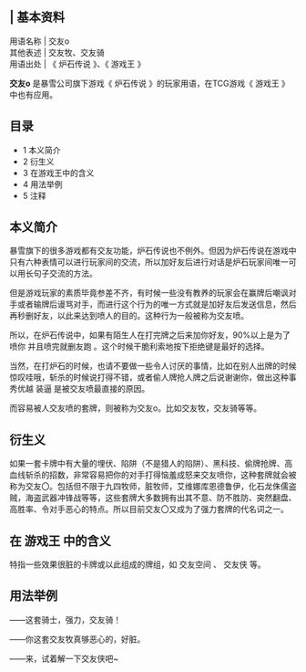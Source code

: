 |  **基本资料**  
---  
用语名称  |  交友o   
其他表述  |  交友牧、交友骑   
用语出处  |  《  炉石传说  》、《  游戏王  》   
  
**交友o** 是暴雪公司旗下游戏《  炉石传说  》的玩家用语，在TCG游戏《  游戏王  》中也有应用。

##  目录

  * 1  本义简介 
  * 2  衍生义 
  * 3  在游戏王中的含义 
  * 4  用法举例 
  * 5  注释 

##  本义简介

暴雪旗下的很多游戏都有交友功能，炉石传说也不例外。但因为炉石传说在游戏中只有六种表情可以进行玩家间的交流，所以加好友后进行对话是炉石玩家间唯一可以用长句子交流的方法。

但是游戏玩家的素质毕竟参差不齐，有时候一些没有教养的玩家会在赢牌后嘲讽对手或者输牌后谩骂对手，而进行这个行为的唯一方式就是加好友后发送信息，然后再秒删好友，以此来达到喷人的目的。这种行为一般被称为交友喷。

所以，在炉石传说中，如果有陌生人在打完牌之后来加你好友，90%以上是为了喷你  并且喷完就删友跑  。这个时候干脆利索地按下拒绝键是最好的选择。

当然，在打炉石的时候，也请不要做一些令人讨厌的事情，比如在别人出牌的时候惊叹哇哦，斩杀的时候说打得不错，或者偷人牌抢人牌之后说谢谢你，做出这种事秀优越
装逼  是被交友喷最直接的原因。

而容易被人交友喷的套牌，则被称为交友o。比如交友牧，交友骑等等。

##  衍生义

如果一套卡牌中有大量的埋伏、陷阱（不是猎人的陷阱）、黑科技、偷牌抢牌、高血线斩杀的招数，非常容易把你的对手打得恼羞成怒来交友喷你，这种套牌就会被称为交友〇。包括但不限于九四牧师，脏牧师，艾维娜库恩德鲁伊，化石龙侏儒盗贼，海盗武器冲锋战等等，这些套牌大多数拥有出其不意、防不胜防、突然翻盘、高胜率、令对手恶心的特点。所以目前交友〇又成为了强力套牌的代名词之一。

##  在  游戏王  中的含义

特指一些效果很脏的卡牌或以此组成的牌组，如  交友空间  、  交友侠  等。

##  用法举例

——这套骑士，强力，交友骑！

——你这套交友牧真够恶心的，好脏。

——来，试着解一下交友侠吧~